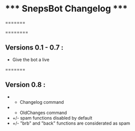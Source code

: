 *** SnepsBot Changelog ***
=======
=======


========
## Versions 0.1 - 0.7 :
+ Give the bot a live

=======
## Version 0.8 :
+ + Changelog command
+ + OldChanges command
+ +/- spam functions disabled by default
+ +/- "brb" and "back" functions are considerated as spam
